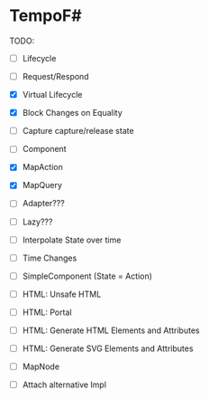 # TempoF#

TODO:
- [ ] Lifecycle
- [ ] Request/Respond
- [x] Virtual Lifecycle
- [x] Block Changes on Equality
- [ ] Capture capture/release state
- [ ] Component

- [x] MapAction
- [x] MapQuery
- [ ] Adapter???
- [ ] Lazy???
- [ ] Interpolate State over time
- [ ] Time Changes
- [ ] SimpleComponent (State = Action)


- [ ] HTML: Unsafe HTML
- [ ] HTML: Portal
- [ ] HTML: Generate HTML Elements and Attributes
- [ ] HTML: Generate SVG Elements and Attributes

- [ ] MapNode
- [ ] Attach alternative Impl